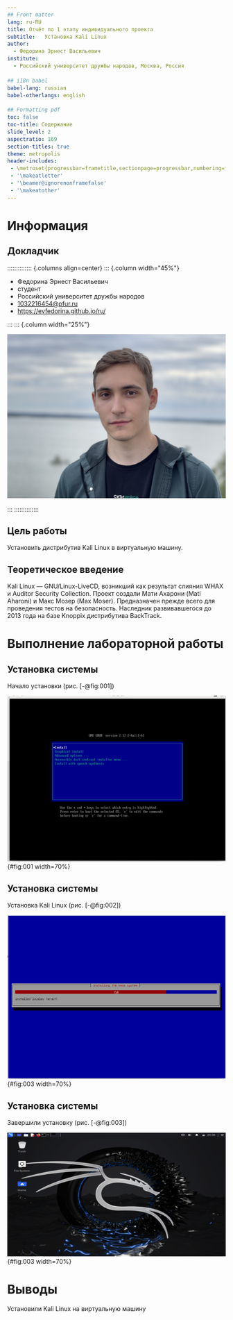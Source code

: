 ```yaml
---
## Front matter
lang: ru-RU
title: Отчёт по 1 этапу индивидуального проекта
subtitle:   Установка Kali Linux
author:
  - Федорина Эрнест Васильевич
institute:
  - Российский университет дружбы народов, Москва, Россия

## i18n babel
babel-lang: russian
babel-otherlangs: english

## Formatting pdf
toc: false
toc-title: Содержание
slide_level: 2
aspectratio: 169
section-titles: true
theme: metropolis
header-includes:
 - \metroset{progressbar=frametitle,sectionpage=progressbar,numbering=fraction}
 - '\makeatletter'
 - '\beamer@ignorenonframefalse'
 - '\makeatother'
---
```


# Информация

## Докладчик

:::::::::::::: {.columns align=center}
::: {.column width="45%"}

  * Федорина Эрнест Васильевич
  * студент
  * Российский университет дружбы народов
  * [1032216454@pfur.ru](mailto:1032216454@pfur.ru)
  * <https://evfedorina.github.io/ru/>

:::
::: {.column width="25%"}

![](./image/ernest.jpg)

:::
::::::::::::::

## Цель работы

Установить дистрибутив Kali Linux в виртуальную машину.

## Теоретическое введение

Kali Linux — GNU/Linux-LiveCD, возникший как результат слияния WHAX и Auditor Security Collection. Проект создали Мати Ахарони (Mati Aharoni) и Макс Мозер (Max Moser). Предназначен прежде всего для проведения тестов на безопасность. Наследник развивавшегося до 2013 года на базе Knoppix дистрибутива BackTrack.

# Выполнение лабораторной работы

## Установка системы

Начало установки  (рис. [-@fig:001])

![начало установки](image/1.png){#fig:001 width=70%}

## Установка системы

Установка Kali Linux (рис. [-@fig:002])

![процесс установки](image/2.png){#fig:003 width=70%}

## Установка системы

Завершили установку  (рис. [-@fig:003])

![установленная система](image/3.png){#fig:003 width=70%}

# Выводы

Установили Kali Linux на виртуальную машину
